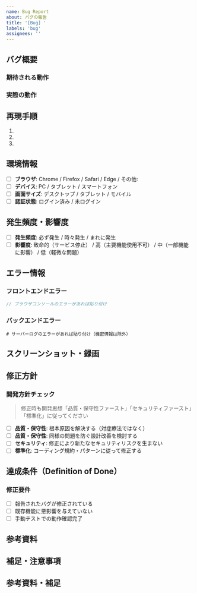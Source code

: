 ```yaml
---
name: Bug Report
about: バグの報告
title: '[Bug] '
labels: 'bug'
assignees: ''
---
```


## バグ概要
<!-- どんな問題が発生しているか、期待する動作と実際の動作を簡潔に説明 -->

### 期待される動作
<!-- 本来どのように動作すべきか -->

### 実際の動作
<!-- 現在どのような問題が発生しているか -->

## 再現手順
<!-- バグを再現するための詳細な手順 -->

1. 
2. 
3. 

## 環境情報
- [ ] **ブラウザ**: Chrome / Firefox / Safari / Edge / その他: 
- [ ] **デバイス**: PC / タブレット / スマートフォン
- [ ] **画面サイズ**: デスクトップ / タブレット / モバイル
- [ ] **認証状態**: ログイン済み / 未ログイン

## 発生頻度・影響度
- [ ] **発生頻度**: 必ず発生 / 時々発生 / まれに発生
- [ ] **影響度**: 致命的（サービス停止） / 高（主要機能使用不可） / 中（一部機能に影響） / 低（軽微な問題）

## エラー情報
<!-- エラーメッセージ、スタックトレース、ブラウザのコンソールエラー等があれば記載 -->

### フロントエンドエラー
```javascript
// ブラウザコンソールのエラーがあれば貼り付け
```

### バックエンドエラー
```
# サーバーログのエラーがあれば貼り付け（機密情報は除外）
```

## スクリーンショット・録画
<!-- 問題を視覚的に示すスクリーンショットや録画があれば添付 -->

## 修正方針

### 開発方針チェック
> 修正時も開発思想「品質・保守性ファースト」「セキュリティファースト」「標準化」に従ってください

- [ ] **品質・保守性**: 根本原因を解決する（対症療法ではなく）
- [ ] **品質・保守性**: 同様の問題を防ぐ設計改善を検討する
- [ ] **セキュリティ**: 修正により新たなセキュリティリスクを生まない
- [ ] **標準化**: コーディング規約・パターンに従って修正する

## 達成条件（Definition of Done）

### 修正要件
- [ ] 報告されたバグが修正されている
- [ ] 既存機能に悪影響を与えていない
- [ ] 手動テストでの動作確認完了

## 参考資料
<!-- 関連する資料、調査結果、参考URL等 -->

## 補足・注意事項
<!-- 修正時の注意点、影響範囲等 -->

## 参考資料・補足
<!-- 関連資料、修正時の注意点等 -->


